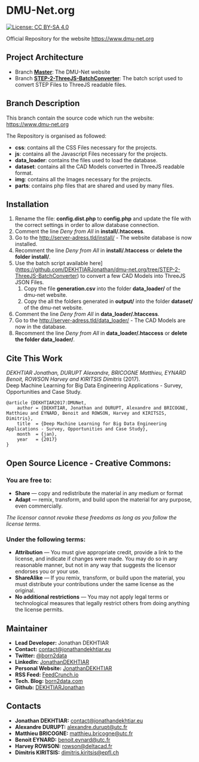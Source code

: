 # DMU-Net.org

[![License: CC BY-SA 4.0](https://img.shields.io/badge/License-CC%20BY--SA%204.0-lightgrey.svg)](http://creativecommons.org/licenses/by-sa/4.0/)

Official Repository for the website https://www.dmu-net.org

## Project Architecture
- Branch **[Master](https://github.com/DEKHTIARJonathan/dmu-net.org)**: The DMU-Net website
- Branch **[STEP-2-ThreeJS-BatchConverter](https://github.com/DEKHTIARJonathan/dmu-net.org/tree/STEP-2-ThreeJS-BatchConverter)**: The batch script used to convert STEP Files to ThreeJS readable files.

## Branch Description

This branch contain the source code which run the website: https://www.dmu-net.org

The Repository is organised as followed:

- **css**: contains all the CSS Files necessary for the projects.
- **js**: contains all the Javascript Files necessary for the projects.
- **data_loader**: contains the files used to load the database.
- **dataset**: contains all the CAD Models converted in ThreeJS readable format.
- **img**: contains all the Images necessary for the projects.
- **parts**: contains php files that are shared and used by many files.

## Installation
1. Rename the file: **config.dist.php** to **config.php** and update the file with the correct settings in order to allow database connection.
2. Comment the line *Deny from All* in **install/.htaccess**.
3. Go to the http://server-adress.tld/install/ - The website database is now installed.
4. Recomment the line *Deny from All* in **install/.htaccess** or **delete the folder install/**.
5. Use the batch script available here](https://github.com/DEKHTIARJonathan/dmu-net.org/tree/STEP-2-ThreeJS-BatchConverter) to convert a few CAD Models into ThreeJS JSON Files.
    1. Copy the file **generation.csv** into the folder **data_loader/** of the dmu-net website.
    2. Copy the all the folders generated in **output/** into the folder **dataset/** of the dmu-net website.
6. Comment the line *Deny from All* in **data_loader/.htaccess**.
7. Go to the http://server-adress.tld/data_loader/ - The CAD Models are now in the database.
8. Recomment the line *Deny from All* in **data_loader/.htaccess** or **delete the folder data_loader/**.


## Cite This Work
*DEKHTIAR Jonathan, DURUPT Alexandre, BRICOGNE Matthieu, EYNARD Benoit, ROWSON Harvey and KIRITSIS Dimitris* (2017). <br>
Deep Machine Learning for Big Data Engineering Applications - Survey, Opportunities and Case Study.
```
@article {DEKHTIAR2017:DMUNet,
    author = {DEKHTIAR, Jonathan and DURUPT, Alexandre and BRICOGNE, Matthieu and EYNARD, Benoit and ROWSON, Harvey and KIRITSIS, Dimitris},
    title  = {Deep Machine Learning for Big Data Engineering Applications - Survey, Opportunities and Case Study},
    month  = {jan},
    year   = {2017}
}
```

## Open Source Licence - Creative Commons:

### You are free to:

- **Share** — copy and redistribute the material in any medium or format
- **Adapt** — remix, transform, and build upon the material for any purpose, even commercially.

*The licensor cannot revoke these freedoms as long as you follow the license terms.*

### Under the following terms:

- **Attribution** — You must give appropriate credit, provide a link to the license, and indicate if changes were made. You may do so in any reasonable manner, but not in any way that suggests the licensor endorses you or your use.
- **ShareAlike** — If you remix, transform, or build upon the material, you must distribute your contributions under the same license as the original.
 - **No additional restrictions** — You may not apply legal terms or technological measures that legally restrict others from doing anything the license permits.

## Maintainer

* **Lead Developer:** Jonathan DEKHTIAR
* **Contact:** [contact@jonathandekhtiar.eu](mailto:contact@jonathandekhtiar.eu)
* **Twitter:** [@born2data](https://twitter.com/born2data)
* **LinkedIn:** [JonathanDEKHTIAR](https://fr.linkedin.com/in/jonathandekhtiar)
* **Personal Website:** [JonathanDEKHTIAR](http://www.jonathandekhtiar.eu)
* **RSS Feed:** [FeedCrunch.io](https://www.feedcrunch.io/@dataradar/)
* **Tech. Blog:** [born2data.com](http://www.born2data.com/)
* **Github:** [DEKHTIARJonathan](https://github.com/DEKHTIARJonathan)

## Contacts

* **Jonathan DEKHTIAR:** [contact@jonathandekhtiar.eu](mailto:contact@jonathandekhtiar.eu)
* **Alexandre DURUPT:** [alexandre.durupt@utc.fr](mailto:alexandre.durupt@utc.fr)
* **Matthieu BRICOGNE:** [matthieu.bricogne@utc.fr](mailto:matthieu.bricogne@utc.fr)
* **Benoit EYNARD:** [benoit.eynard@utc.fr](mailto:benoit.eynard@utc.fr)
* **Harvey ROWSON:** [rowson@deltacad.fr](mailto:rowson@deltacad.fr)
* **Dimitris KIRITSIS:** [dimitris.kiritsis@epfl.ch](mailto:dimitris.kiritsis@epfl.ch)
